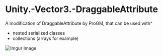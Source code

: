 # Unity.-Vector3.-DraggableAttribute
A modification of DraggableAttribute by ProGM, that can be used with^
- nested serialized classes 
- collections (arrays for example)

![Imgur Image](https://imgur.com/gallery/WyroU8Q)
